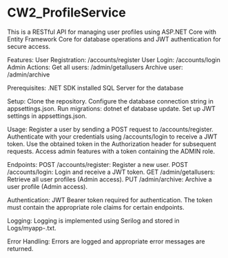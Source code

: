 # CW2_ProfileService
This is a RESTful API for managing user profiles using ASP.NET Core with Entity Framework Core for database operations and JWT authentication for secure access.

Features:
User Registration: /accounts/register
User Login: /accounts/login
Admin Actions:
Get all users: /admin/getallusers
Archive user: /admin/archive

Prerequisites:
.NET SDK installed
SQL Server for the database

Setup:
Clone the repository.
Configure the database connection string in appsettings.json.
Run migrations: dotnet ef database update.
Set up JWT settings in appsettings.json.

Usage:
Register a user by sending a POST request to /accounts/register.
Authenticate with your credentials using /accounts/login to receive a JWT token.
Use the obtained token in the Authorization header for subsequent requests.
Access admin features with a token containing the ADMIN role.

Endpoints:
POST /accounts/register: Register a new user.
POST /accounts/login: Login and receive a JWT token.
GET /admin/getallusers: Retrieve all user profiles (Admin access).
PUT /admin/archive: Archive a user profile (Admin access).

Authentication:
JWT Bearer token required for authentication.
The token must contain the appropriate role claims for certain endpoints.

Logging:
Logging is implemented using Serilog and stored in Logs/myapp-.txt.

Error Handling:
Errors are logged and appropriate error messages are returned.
